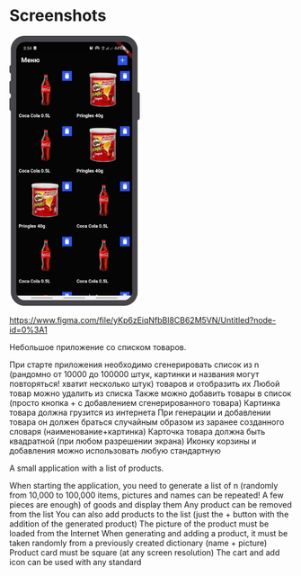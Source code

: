 # Screenshots

<img height="480px" src="raw/1.png">

https://www.figma.com/file/yKp6zEiqNfbBl8CB62M5VN/Untitled?node-id=0%3A1

Небольшое приложение со списком товаров.

При старте приложения необходимо сгенерировать список из n (рандомно от 10000 до 100000 штук, картинки и названия могут повторяться! хватит несколько штук) товаров и отобразить их
Любой товар можно удалить из списка
Также можно добавить товары в список (просто кнопка + с добавлением сгенерированного товара)
Картинка товара должна грузится из интернета
При генерации и добавлении товара он должен браться случайным образом из заранее созданного словаря (наименование+картинка)
Карточка товара должна быть квадратной (при любом разрешении экрана)
Иконку корзины и добавления можно использовать любую стандартную

A small application with a list of products.

When starting the application, you need to generate a list of n (randomly from 10,000 to 100,000 items, pictures and names can be repeated! A few pieces are enough) of goods and display them
Any product can be removed from the list
You can also add products to the list (just the + button with the addition of the generated product)
The picture of the product must be loaded from the Internet
When generating and adding a product, it must be taken randomly from a previously created dictionary (name + picture)
Product card must be square (at any screen resolution)
The cart and add icon can be used with any standard
